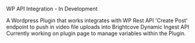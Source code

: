 WP API Integration - In Development

A Wordpress Plugin that works integrates with WP Rest API 'Create Post' endpoint to push in video file uploads into Brightcove Dynamic Ingest API Currently working on plugin page to manage variables within the Plugin.
